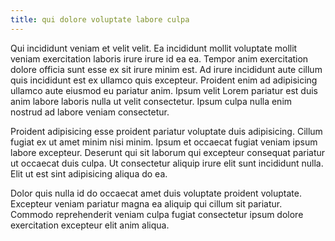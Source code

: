 ```yaml
---
title: qui dolore voluptate labore culpa
---
```


Qui incididunt veniam et velit velit. Ea incididunt mollit voluptate mollit veniam exercitation laboris irure irure id ea ea. Tempor anim exercitation dolore officia sunt esse ex sit irure minim est. Ad irure incididunt aute cillum quis incididunt est ex ullamco quis excepteur. Proident enim ad adipisicing ullamco aute eiusmod eu pariatur anim. Ipsum velit Lorem pariatur est duis anim labore laboris nulla ut velit consectetur. Ipsum culpa nulla enim nostrud ad labore veniam consectetur.

Proident adipisicing esse proident pariatur voluptate duis adipisicing. Cillum fugiat ex ut amet minim nisi minim. Ipsum et occaecat fugiat veniam ipsum labore excepteur. Deserunt qui sit laborum qui excepteur consequat pariatur ut occaecat duis culpa. Ut consectetur aliquip irure elit sunt incididunt nulla. Elit ut est sint adipisicing aliqua do ea.

Dolor quis nulla id do occaecat amet duis voluptate proident voluptate. Excepteur veniam pariatur magna ea aliquip qui cillum sit pariatur. Commodo reprehenderit veniam culpa fugiat consectetur ipsum dolore exercitation excepteur elit anim aliqua.